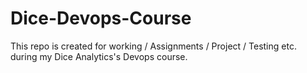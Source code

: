 # Dice-Devops-Course
This repo is created for working / Assignments / Project / Testing etc. during my Dice Analytics's Devops course.
